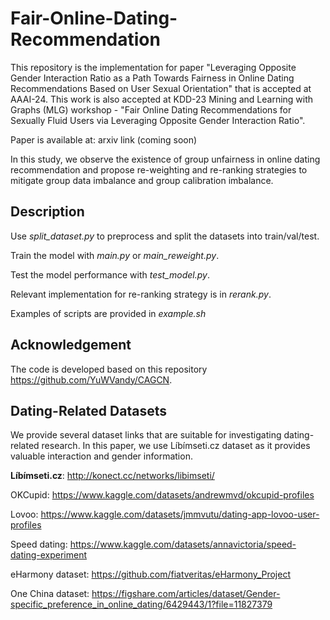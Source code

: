 # Fair-Online-Dating-Recommendation

This repository is the implementation for paper "Leveraging Opposite Gender Interaction Ratio as a Path Towards Fairness in Online Dating Recommendations Based on User Sexual Orientation" that is accepted at AAAI-24. This work is also accepted at KDD-23 Mining and Learning with Graphs (MLG) workshop - "Fair Online Dating Recommendations for Sexually Fluid Users via Leveraging Opposite Gender Interaction Ratio".

Paper is available at: arxiv link (coming soon)

In this study, we observe the existence of group unfairness in online dating recommendation and propose re-weighting and re-ranking strategies to mitigate group data imbalance and group calibration imbalance.

## Description

Use _split_dataset.py_ to preprocess and split the datasets into train/val/test.

Train the model with _main.py_ or _main_reweight.py_.

Test the model performance with _test_model.py_.

Relevant implementation for re-ranking strategy is in _rerank.py_.

Examples of scripts are provided in _example.sh_

## Acknowledgement

The code is developed based on this repository https://github.com/YuWVandy/CAGCN.

## Dating-Related Datasets

We provide several dataset links that are suitable for investigating dating-related research. In this paper, we use Líbímseti.cz dataset as it provides valuable interaction and gender information.

**Líbímseti.cz**: http://konect.cc/networks/libimseti/

OKCupid: https://www.kaggle.com/datasets/andrewmvd/okcupid-profiles

Lovoo: https://www.kaggle.com/datasets/jmmvutu/dating-app-lovoo-user-profiles

Speed dating: https://www.kaggle.com/datasets/annavictoria/speed-dating-experiment

eHarmony dataset: https://github.com/fiatveritas/eHarmony_Project

One China dataset: https://figshare.com/articles/dataset/Gender-specific_preference_in_online_dating/6429443/1?file=11827379



